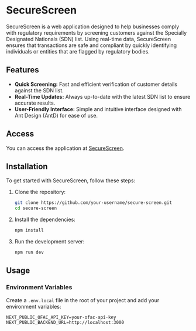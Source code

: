# SecureScreen

SecureScreen is a web application designed to help businesses comply with regulatory requirements by screening customers against the Specially Designated Nationals (SDN) list. Using real-time data, SecureScreen ensures that transactions are safe and compliant by quickly identifying individuals or entities that are flagged by regulatory bodies.

## Features

- **Quick Screening:** Fast and efficient verification of customer details against the SDN list.
- **Real-Time Updates:** Always up-to-date with the latest SDN list to ensure accurate results.
- **User-Friendly Interface:** Simple and intuitive interface designed with Ant Design (AntD) for ease of use.

## Access

You can access the application at [SecureScreen](https://sdn-check-app.vercel.app/).

## Installation

To get started with SecureScreen, follow these steps:

1. Clone the repository:

   ```bash
   git clone https://github.com/your-username/secure-screen.git
   cd secure-screen
   ```

2. Install the dependencies:

   ```bash
   npm install
   ```

3. Run the development server:
   ```bash
   npm run dev
   ```

## Usage

### Environment Variables

Create a `.env.local` file in the root of your project and add your environment variables:

```env
NEXT_PUBLIC_OFAC_API_KEY=your-ofac-api-key
NEXT_PUBLIC_BACKEND_URL=http://localhost:3000
```
